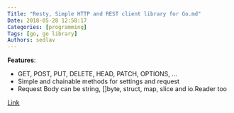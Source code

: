```yaml
---
Title: "Resty, Simple HTTP and REST client library for Go.md"
Date: 2018-05-28 12:58:17
Categories: [programming]
Tags: [go, go library]
Authors: sedlav
---
```


**Features**:

* GET, POST, PUT, DELETE, HEAD, PATCH, OPTIONS, ...
* Simple and chainable methods for settings and request
* Request Body can be string, []byte, struct, map, slice and io.Reader too

[Link](https://github.com/go-resty/resty)